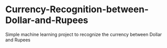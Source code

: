 # Currency-Recognition-between-Dollar-and-Rupees
Simple machine learning project to recognize the currency between Dollar and Rupees

